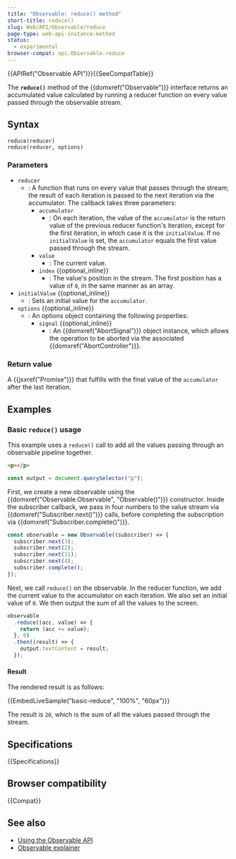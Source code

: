 ```yaml
---
title: "Observable: reduce() method"
short-title: reduce()
slug: Web/API/Observable/reduce
page-type: web-api-instance-method
status:
  - experimental
browser-compat: api.Observable.reduce
---
```


{{APIRef("Observable API")}}{{SeeCompatTable}}

The **`reduce()`** method of the {{domxref("Observable")}} interface returns an accumulated value calculated by running a reducer function on every value passed through the observable stream.

## Syntax

```js-nolint
reduce(reducer)
reduce(reducer, options)
```

### Parameters

- `reducer`
  - : A function that runs on every value that passes through the stream; the result of each iteration is passed to the next iteration via the accumulator. The callback takes three parameters:
    - `accumulator`
      - : On each iteration, the value of the `accumulator` is the return value of the previous reducer function's iteration, except for the first iteration, in which case it is the `initialValue`. If no `initialValue` is set, the `accumulator` equals the first value passed through the stream.
    - `value`
      - : The current value.
    - `index` {{optional_inline}}
      - : The value's position in the stream. The first position has a value of `0`, in the same manner as an array.
- `initialValue` {{optional_inline}}
  - : Sets an initial value for the `accumulator`.
- `options` {{optional_inline}}
  - : An options object containing the following properties:
    - `signal` {{optional_inline}}
      - : An {{domxref("AbortSignal")}} object instance, which allows the operation to be aborted via the associated {{domxref("AbortController")}}.

### Return value

A {{jsxref("Promise")}} that fulfills with the final value of the `accumulator` after the last iteration.

## Examples

### Basic `reduce()` usage

This example uses a `reduce()` call to add all the values passing through an observable pipeline together.

```html hidden live-sample___basic-reduce
<p></p>
```

```js hidden live-sample___basic-reduce
const output = document.querySelector("p");
```

First, we create a new observable using the {{domxref("Observable.Observable", "Observable()")}} constructor. Inside the subscriber callback, we pass in four numbers to the value stream via {{domxref("Subscriber.next()")}} calls, before completing the subscription via {{domxref("Subscriber.complete()")}}.

```js live-sample___basic-reduce
const observable = new Observable((subscriber) => {
  subscriber.next(3);
  subscriber.next(2);
  subscriber.next(11);
  subscriber.next(4);
  subscriber.complete();
});
```

Next, we call `reduce()` on the observable. In the reducer function, we add the current value to the accumulator on each iteration. We also set an initial value of `0`. We then output the sum of all the values to the screen.

```js live-sample___basic-reduce
observable
  .reduce((acc, value) => {
    return (acc += value);
  }, 0)
  .then((result) => {
    output.textContent = result;
  });
```

#### Result

The rendered result is as follows:

{{EmbedLiveSample("basic-reduce", "100%", "60px")}}

The result is `20`, which is the sum of all the values passed through the stream.

## Specifications

{{Specifications}}

## Browser compatibility

{{Compat}}

## See also

- [Using the Observable API](/en-US/docs/Web/API/Observable_API/Using)
- [Observable explainer](https://github.com/WICG/observable/blob/master/README.md)
